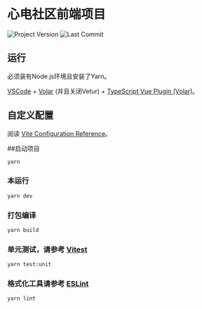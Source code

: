 # 心电社区前端项目

![Project Version](https://img.shields.io/github/package-json/v/LightningLion-Studio/Vue3?color=red&filename=package.json&label=Project%20Version&logo=npm)
![Last Commit](https://img.shields.io/github/last-commit/LightningLion-Studio/Vue3?color=blue&logo=github)


## 运行

必须装有Node.js环境且安装了Yarn。

[VSCode](https://code.visualstudio.com/) + [Volar](https://marketplace.visualstudio.com/items?itemName=Vue.volar) (并且关闭Vetur) + [TypeScript Vue Plugin (Volar)](https://marketplace.visualstudio.com/items?itemName=Vue.vscode-typescript-vue-plugin)。

## 自定义配置

阅读 [Vite Configuration Reference](https://vitejs.dev/config/)。

##启动项目

```sh
yarn
```

### 本运行

```sh
yarn dev
```

### 打包编译

```sh
yarn build
```

### 单元测试，请参考 [Vitest](https://vitest.dev/)

```sh
yarn test:unit
```

### 格式化工具请参考 [ESLint](https://eslint.org/)

```sh
yarn lint
```
